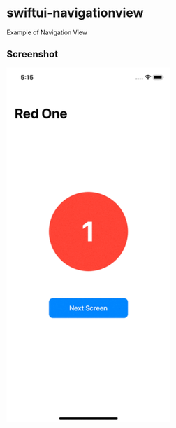 # swiftui-navigationview
Example of Navigation View

## Screenshot
<img src ="/Screen Recording.gif" width="375">
